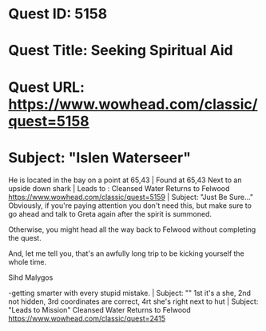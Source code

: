 # Quest ID: 5158
# Quest Title: Seeking Spiritual Aid
# Quest URL: https://www.wowhead.com/classic/quest=5158
# Subject: "Islen Waterseer"
He is located in the bay on a point at 65,43 | Found at 65,43 Next to an upside down shark | Leads to :
Cleansed Water Returns to Felwood
https://www.wowhead.com/classic/quest=5159 | Subject: "Just Be Sure..."
Obviously, if you're paying attention you don't need this, but make sure to go ahead and talk to Greta again after the spirit is summoned.

Otherwise, you might head all the way back to Felwood without completing the quest.

And, let me tell you, that's an awfully long trip to be kicking yourself the whole time.

Sihd
Malygos

-getting smarter with every stupid mistake. | Subject: "<Blank>"
1st it's a she, 2nd not hidden, 3rd coordinates are correct, 4rt she's right next to hut | Subject: "Leads to Mission"
Cleansed Water Returns to Felwood
https://www.wowhead.com/classic/quest=2415